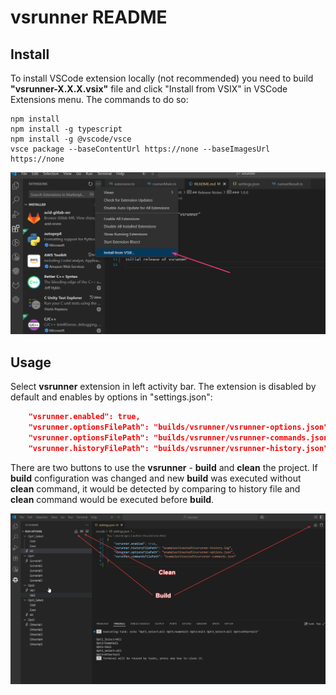 # vsrunner README

## Install

To install VSCode extension locally (not recommended) you need to build **"vsrunner-X.X.X.vsix"** file and click "Install from VSIX" in VSCode Extensions menu. The commands to do so:

```shell
npm install
npm install -g typescript
npm install -g @vscode/vsce
vsce package --baseContentUrl https://none --baseImagesUrl https://none
```

![alt text](install.png)

## Usage

Select **vsrunner** extension in left activity bar. The extension is disabled by default and enables by options in "settings.json":

```json
    "vsrunner.enabled": true,
    "vsrunner.optionsFilePath": "builds/vsrunner/vsrunner-options.json",
    "vsrunner.optionsFilePath": "builds/vsrunner/vsrunner-commands.json",
    "vsrunner.historyFilePath": "builds/vsrunner/vsrunner-history.json",
```

There are two buttons to use the **vsrunner** - **build** and **clean** the project. If **build** configuration was changed and new **build** was executed without **clean** command, it would be detected by comparing to history file and **clean** command would be executed before **build**.

![alt text](using.png)
